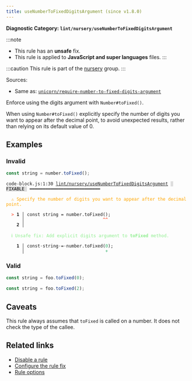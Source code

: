 ```yaml
---
title: useNumberToFixedDigitsArgument (since v1.8.0)
---
```


**Diagnostic Category: `lint/nursery/useNumberToFixedDigitsArgument`**

:::note
- This rule has an **unsafe** fix.
- This rule is applied to **JavaScript and super languages** files.
:::

:::caution
This rule is part of the [nursery](/linter/rules/#nursery) group.
:::

Sources: 
- Same as: <a href="https://github.com/sindresorhus/eslint-plugin-unicorn/blob/main/docs/rules/require-number-to-fixed-digits-argument.md" target="_blank"><code>unicorn/require-number-to-fixed-digits-argument</code></a>

Enforce using the digits argument with `Number#toFixed()`.

When using `Number#toFixed()` explicitly specify the number of digits you want to appear after the decimal point,
to avoid unexpected results, rather than relying on its default value of 0.

## Examples

### Invalid

```js
const string = number.toFixed();
```

<pre class="language-text"><code class="language-text">code-block.js:1:30 <a href="https://biomejs.dev/linter/rules/use-number-to-fixed-digits-argument">lint/nursery/useNumberToFixedDigitsArgument</a> <span style="color: #000; background-color: #ddd;"> FIXABLE </span> ━━━━━━━━━━━━━━━━━━━━━━━━━━━

<strong><span style="color: Orange;">  </span></strong><strong><span style="color: Orange;">⚠</span></strong> <span style="color: Orange;">Specify the number of digits you want to appear after the decimal point.</span>
  
<strong><span style="color: Tomato;">  </span></strong><strong><span style="color: Tomato;">&gt;</span></strong> <strong>1 │ </strong>const string = number.toFixed();
   <strong>   │ </strong>                             <strong><span style="color: Tomato;">^</span></strong><strong><span style="color: Tomato;">^</span></strong>
    <strong>2 │ </strong>
  
<strong><span style="color: lightgreen;">  </span></strong><strong><span style="color: lightgreen;">ℹ</span></strong> <span style="color: lightgreen;">Unsafe fix</span><span style="color: lightgreen;">: </span><span style="color: lightgreen;">Add explicit digits argument to </span><span style="color: lightgreen;"><strong>toFixed</strong></span><span style="color: lightgreen;"> method.</span>
  
<strong>  </strong><strong>  1 │ </strong>const<span style="opacity: 0.8;">·</span>string<span style="opacity: 0.8;">·</span>=<span style="opacity: 0.8;">·</span>number.toFixed(<span style="color: MediumSeaGreen;">0</span>);
<strong>  </strong><strong>    │ </strong>                              <span style="color: MediumSeaGreen;">+</span>  
</code></pre>

### Valid

```js
const string = foo.toFixed(0);
```

```js
const string = foo.toFixed(2);
```

## Caveats

This rule always assumes that `toFixed` is called on a number.
It does not check the type of the callee.

## Related links

- [Disable a rule](/linter/#disable-a-lint-rule)
- [Configure the rule fix](/linter#configure-the-rule-fix)
- [Rule options](/linter/#rule-options)
